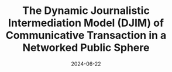 ---
title: "The Dynamic Journalistic Intermediation Model (DJIM) of Communicative Transaction in a Networked Public Sphere"
collection: talks
permalink: /talks/2024-06-22-The-Dynamic-Journalistic-Intermediation-Model-DJIM-of-Communicative-Transaction-in-a-Networked-Public-Sphere
date: 2024-06-22
venue: 'ICA 2024'
venue: 'ICA 2024, Gold Coast (Australia)'
citation: ' Jakob Ohme, &quot;The Dynamic Journalistic Intermediation Model (DJIM) of Communicative Transaction in a Networked Public Sphere.&quot; ICA 2024, 1900.'
---